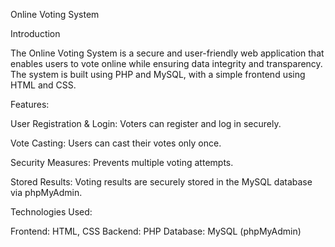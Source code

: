 Online Voting System

Introduction

The Online Voting System is a secure and user-friendly web application that enables users to vote online while ensuring data integrity and transparency. The system is built using PHP and MySQL, with a simple frontend using HTML and CSS.

Features:

User Registration & Login: Voters can register and log in securely.

Vote Casting: Users can cast their votes only once.

Security Measures: Prevents multiple voting attempts.

Stored Results: Voting results are securely stored in the MySQL database via phpMyAdmin.

Technologies Used:

Frontend: HTML, CSS
Backend: PHP
Database: MySQL (phpMyAdmin)
